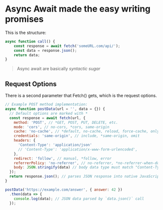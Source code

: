 # Async Await made the easy writing promises

This is the structure:

```javascript
async function call() {
    const response = await fetch('someURL.com/api/');
    const data = response.json();
    return data;
}
```

> Async await are basically _syntactic sugar_

## Request Options

There is a second parameter that Fetch() gets, which is the request options.

```javascript
// Example POST method implementation:
async function postData(url = '', data = {}) {
  // Default options are marked with *
  const response = await fetch(url, {
    method: 'POST', // *GET, POST, PUT, DELETE, etc.
    mode: 'cors', // no-cors, *cors, same-origin
    cache: 'no-cache', // *default, no-cache, reload, force-cache, only-if-cached
    credentials: 'same-origin', // include, *same-origin, omit
    headers: {
      'Content-Type': 'application/json'
      // 'Content-Type': 'application/x-www-form-urlencoded',
    },
    redirect: 'follow', // manual, *follow, error
    referrerPolicy: 'no-referrer', // no-referrer, *no-referrer-when-downgrade, origin, origin-when-cross-origin, same-origin, strict-origin, strict-origin-when-cross-origin, unsafe-url
    body: JSON.stringify(data) // body data type must match "Content-Type" header
  });
  return response.json(); // parses JSON response into native JavaScript objects
}

postData('https://example.com/answer', { answer: 42 })
  .then(data => {
    console.log(data); // JSON data parsed by `data.json()` call
  });
```